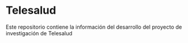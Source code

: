 # Telesalud
Este repositorio contiene la información del desarrollo del proyecto de investigación de Telesalud
